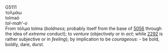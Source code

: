 G5111  
τολμάω  
tolmaō  
*tol-mah‘-o*  
From τόλμα tolma (*boldness*; probably itself from the base of
[5056](g5056) through the idea of *extreme* conduct); to *venture*
(objectively or in *act*; while [2292](g2292) is rather subjective or in
*feeling*); by implication to be *courageous:* - be bold, boldly, dare,
durst.  

